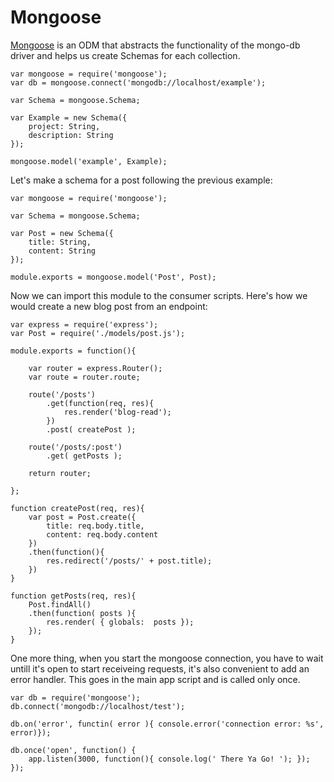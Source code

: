 # Mongoose

[Mongoose](http://mongoosejs.com/) is an ODM that abstracts the functionality of the mongo-db driver and helps us create Schemas for each collection.

```
var mongoose = require('mongoose');
var db = mongoose.connect('mongodb://localhost/example');

var Schema = mongoose.Schema;

var Example = new Schema({
	project: String,
	description: String
});

mongoose.model('example', Example);
```

Let's make a schema for a post following the previous example:

```
var mongoose = require('mongoose');

var Schema = mongoose.Schema;

var Post = new Schema({
	title: String,
	content: String
});

module.exports = mongoose.model('Post', Post);
```

Now we can import this module to the consumer scripts. Here's how we would create a new blog post from an endpoint:

```
var express = require('express');
var Post = require('./models/post.js');

module.exports = function(){

	var router = express.Router();
	var route = router.route;

	route('/posts')
		.get(function(req, res){
			res.render('blog-read');
		})
		.post( createPost );

	route('/posts/:post')
		.get( getPosts );

	return router;

};

function createPost(req, res){
	var post = Post.create({
		title: req.body.title,
		content: req.body.content
	})
	.then(function(){
		res.redirect('/posts/' + post.title);
	})
}

function getPosts(req, res){
	Post.findAll()
	.then(function( posts ){
		res.render( { globals:  posts });
	});
}

```

One more thing, when you start the mongoose connection, you have to wait untill it's open to start receiveing requests, it's also convenient to add an error handler. This goes in the main app script and is called only once.

```
var db = require('mongoose');
db.connect('mongodb://localhost/test');

db.on('error', functin( error ){ console.error('connection error: %s', error)});

db.once('open', function() {
 	app.listen(3000, function(){ console.log(' There Ya Go! '); }); 
});
```





